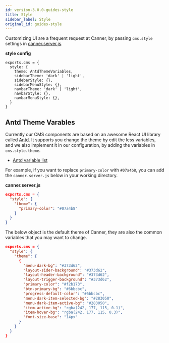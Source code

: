 ```yaml
---
id: version-3.0.0-guides-style
title: Style
sidebar_label: Style
original_id: guides-style
---
```


Customizing UI are a frequent request at Canner, by passing `cms.style` settings in [canner.server.js](cli-server-js).

**style config**
```
exports.cms = {
  style: {
    theme: AntdThemeVariables,
    sidebarTheme: 'dark' | 'light',
    sidebarStyle: {},
    sidebarMenuStyle: {},
    navbarTheme: 'dark' | 'light',
    navbarStyle: {},
    navbarMenuStyle: {},
  }
}
```


## Antd Theme Varables

Currently our CMS components are based on an awesome React UI library called [Antd](https://ant.design/). It supports you change the theme by edit the less variables, and we also implement it in our configuration, by adding the variables in `cms.style.theme`.

- [Antd variable list](https://github.com/ant-design/ant-design/blob/master/components/style/themes/default.less)

For example, if you want to replace `primary-color` with `#07a4b8`, you can add the `canner.server.js` below in your working directory.

**canner.server.js**
```json
exports.cms = {
  "style": {
    "theme": {
      "primary-color": "#07a4b8"
    }
  }
}
```

The below object is the default theme of Canner, they are also the common variables that you may want to change. 

```json
exports.cms = {
  "style": {
    "theme": {
      {
        "menu-dark-bg": "#373d62",
        "layout-sider-background": "#373d62",
        "layout-header-background": "#373d62",
        "layout-trigger-background": "#373d62",
        "primary-color": "#f2b173",
        "btn-primary-bg": "#6bbcbc",
        "progress-default-color": "#6bbcbc",
        "menu-dark-item-selected-bg": "#283050",
        "menu-dark-item-active-bg": "#283050",
        "item-active-bg": "rgba(242, 177, 115, 0.1)",
        "item-hover-bg": "rgba(242, 177, 115, 0.3)",
        "font-size-base": "14px"
      }
    }
  }
}
```
